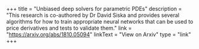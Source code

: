 +++
title = "Unbiased deep solvers for parametric PDEs"
description = "This research is co-authored by Dr David Siska and provides several algorithms for how to train appropriate neural networks that can be used to price derivatives and tests to validate them."
link = "https://arxiv.org/abs/1810.05094"
linkText = "View on Arxiv"
type = "link"
+++